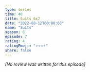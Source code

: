 ```yaml
---
type: series
time: 40
title: Suits 6x7
date: "2022-08-12T00:00:00"
name: "Suits"
season: 6
episode: 7
rating: 4
ratingEmoji: "⭐️⭐️⭐️⭐️"
share: false
---
```


*[No review was written for this episode]*